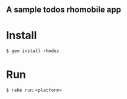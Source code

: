 A sample todos rhomobile app
---

Install
===

```
$ gem install rhodes
```

Run
===
```
$ rake run:<platform>
```
